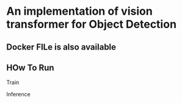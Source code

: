 # An implementation of vision transformer for Object Detection 

## 

## Docker FILe is also available

## HOw To Run
  Train
  
  Inference
